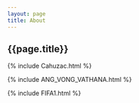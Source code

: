 ```yaml
---
layout: page
title: About
---
```


## {{page.title}}

{% include Cahuzac.html %}  

{% include ANG_VONG_VATHANA.html %}

{% include FIFA1.html %}
